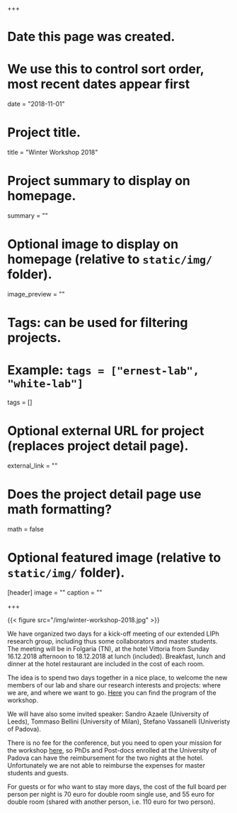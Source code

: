 +++
# Date this page was created.
# We use this to control sort order, most recent dates appear first
date = "2018-11-01"

# Project title.
title = "Winter Workshop 2018"

# Project summary to display on homepage.
summary = ""

# Optional image to display on homepage (relative to `static/img/` folder).
image_preview = ""

# Tags: can be used for filtering projects.
# Example: `tags = ["ernest-lab", "white-lab"]`
tags = []

# Optional external URL for project (replaces project detail page).
external_link = ""

# Does the project detail page use math formatting?
math = false

# Optional featured image (relative to `static/img/` folder).
[header]
image = ""
caption = ""

+++

{{< figure src="/img/winter-workshop-2018.jpg" >}}

We have organized two days for a kick-off meeting of our extended LIPh research group, including thus some collaborators and master students. The meeting will be in Folgaria (TN), at the hotel Vittoria from Sunday 16.12.2018 afternoon to 18.12.2018 at lunch (included). Breakfast, lunch and dinner at the hotel restaurant are included in the cost of each room.

The idea is to spend two days together in a nice place, to welcome the new members of our lab and share our research interests and projects: where we are, and where we want to go. [Here](/files/Kick-off-program_LIPhLAB.pdf) you can find the program of the workshop.

We will have also some invited speaker: Sandro Azaele (University of Leeds), Tommaso Bellini (University of Milan), Stefano Vassanelli (Univeristy of Padova).

There is no fee for the conference, but you need to open your mission for the workshop [here](https://webapps.unipd.it/richieste/), so PhDs and Post-docs enrolled at the University of Padova can have the reimbursement for the two nights at the hotel. Unfortunately we are not able to reimburse the expenses for master students and guests.

For guests or for who want to stay more days, the cost of the full board per person per night is 70 euro for double room single use, and 55 euro for double room (shared with another person, i.e. 110 euro for two person).
